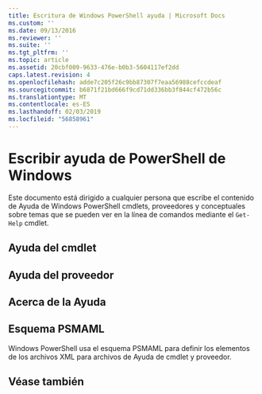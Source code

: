 ```yaml
---
title: Escritura de Windows PowerShell ayuda | Microsoft Docs
ms.custom: ''
ms.date: 09/13/2016
ms.reviewer: ''
ms.suite: ''
ms.tgt_pltfrm: ''
ms.topic: article
ms.assetid: 20cbf009-9633-476e-b0b3-5604117ef2dd
caps.latest.revision: 4
ms.openlocfilehash: adde7c205f26c9bb87307f7eaa56988cefccdeaf
ms.sourcegitcommit: b6871f21bd666f9cd71dd336bb3f844cf472b56c
ms.translationtype: MT
ms.contentlocale: es-ES
ms.lasthandoff: 02/03/2019
ms.locfileid: "56858961"
---
```

# <a name="writing-windows-powershell-help"></a>Escribir ayuda de PowerShell de Windows

Este documento está dirigido a cualquier persona que escribe el contenido de Ayuda de Windows PowerShell cmdlets, proveedores y conceptuales sobre temas que se pueden ver en la línea de comandos mediante el `Get-Help` cmdlet.

## <a name="cmdlet-help"></a>Ayuda del cmdlet

## <a name="provider-help"></a>Ayuda del proveedor

## <a name="about-help"></a>Acerca de la Ayuda

## <a name="psmaml-schema"></a>Esquema PSMAML

 Windows PowerShell usa el esquema PSMAML para definir los elementos de los archivos XML para archivos de Ayuda de cmdlet y proveedor.

## <a name="see-also"></a>Véase también
